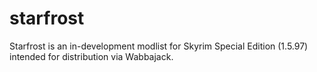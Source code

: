 # starfrost
Starfrost is an in-development modlist for Skyrim Special Edition (1.5.97) intended for distribution via Wabbajack. 
